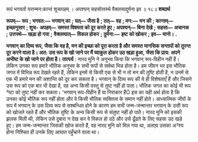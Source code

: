  

रूपं भगवतो यत्तन्मन:कान्तं शुचापहम् । अपश्यन् सहसोत्तस्थे वैक्लव्याद्दुर्मना इव ॥ १८॥ **शब्दार्थ** 

**रूपम्—** **रूप** **; भगवत:—** **भगवान् का** **; यत्—** **जैसा है** **; तत्—** **वह** **; मन:—** **मन की** **; कान्तम्—** **इच्छानुसार** **; शुच-** **अपहम्—** **समस्त विषमता को दूर करते हुए** **; अपश्यन्—** **बिना देखे** **; सहसा—** **अचानक** **; उत्तस्थे—** **खड़ा हो गया** **;** **वैक्लव्यात्—** **विकल होकर** **; दुर्मना:—** **इष्ट को खोकर** **; इव—** **मानो।** **.** 

**भगवान् का दिव्य रूप, जैसा कि वह है, मन की इच्छा को पूरा करता है और समस्त** **मानसिक सन्तापों को तुरन्त दूर करने वाला है। अत: उस रूप के खो जाने पर मैं व्याकुल** **होकर उठ खड़ा हुआ, जैसा कि प्राय: अपने अभीष्ट के खो जाने पर होता है।** **तात्पर्य** : नारद मुनि ने अनुभव किया कि भगवान् रूप-विहीन नहीं हैं। लेकिन उनका रूप हमारे भौतिक अनुभव के सभी रूपों से सर्वथा भिन्न होता है। हम जीवन भर इस भौतिक जगत में विभिन्न रूप देखते रहते हैं, लेकिन इनमें से किसी एक से भी न तो मन की तुष्टि होती है, न उनमें से एक भी हमारे मन की अशान्ति को दूर कर सकता है। भगवान् के दिव्य रूप की ये ही विशेषताएँ हैं और जिसने उस रूप को एक बार भी देखा है, वह अन्य किसी वस्तु से तुष्ट नहीं हो पाता। भौतिक जगत का कोई भी रूप ²ष्टा को तुष्ट नहीं कर सकता। 'भगवान् रूप-विहीन हैं या निराकार हैंÓ इस का यही अर्थ होता है कि उनका कोई भौतिक रूप नहीं होता और वे किसी भौतिक व्यक्तित्व के समान नहीं होते। आध्यात्मिक जीवों के रूप में भगवान् के उस दिव्य रूप से सश्बन्धित होने के कारण हम सभी जन्म-जन्मान्तर भगवान् के उसी रूप को खोजते रहते हैं और भौतिक तुष्टि के अन्य किसी रूप से संतुष्ट नहीं हो पाते। नारद मुनि को इसकी झलक मिली थी, लेकिन उसे दुबारा न देख कर वे विकल हो उठे और उसे ढूँढऩे के लिए सहसा उठ खड़े हुए। हम जन्म-जन्मान्तर जिसकी खोज करते हैं, वह नारद मुनि को मिल गया था, अतएव उसका अ²श्य होना निश्चित ही उनके लिए आघात पहुँचाने वाला था। 